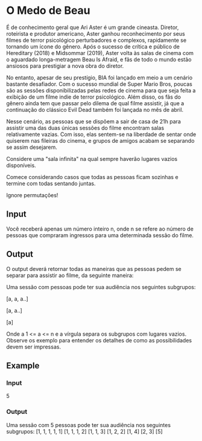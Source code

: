 # O Medo de Beau

É de conhecimento geral que Ari Aster é um grande cineasta. Diretor, roteirista e produtor americano, Aster ganhou reconhecimento por seus filmes de terror psicológico perturbadores e complexos, rapidamente se tornando um ícone do gênero. Após o sucesso de crítica e público de Hereditary (2018) e Midsommar (2019), Aster volta às salas de cinema com o aguardado longa-metragem Beau Is Afraid, e fãs de todo o mundo estão ansiosos para prestigiar a nova obra do diretor.



No entanto, apesar de seu prestígio, BIA foi lançado em meio a um cenário bastante desafiador. Com o sucesso mundial de Super Mario Bros, poucas são as sessões disponibilizadas pelas redes de cinema para que seja feita a exibição de um filme indie de terror psicológico. Além disso, os fãs do gênero ainda tem que passar pelo dilema de qual filme assistir, já que a continuação do clássico Evil Dead também foi lançada no mês de abril.

Nesse cenário, as pessoas que se dispõem a sair de casa de 21h para assistir uma das duas únicas sessões do filme encontram salas relativamente vazias. Com isso, elas sentem-se na liberdade de sentar onde quiserem nas fileiras do cinema, e grupos de amigos acabam se separando se assim desejarem.

Considere uma "sala infinita" na qual sempre haverão lugares vazios disponíveis.

Comece considerando casos que todas as pessoas ficam sozinhas e termine com todas sentando juntas.

Ignore permutações!

## Input

Você receberá apenas um número inteiro n, onde n se refere ao número de pessoas que compraram ingressos para uma determinada sessão do filme.

## Output

O output deverá retornar todas as maneiras que as pessoas pedem se separar para assistir ao filme, da seguinte maneira:

Uma sessão com <n> pessoas pode ter sua audiência nos seguintes subgrupos:

[a, a, a..]

[a, a..]

[a]

Onde a 1 <= a <= n e a vírgula separa os subgrupos com lugares vazios. Observe os exemplo para entender os detalhes de como as possibilidades devem ser impressas.
  
## Example

### Input

5

### Output

Uma sessão com 5 pessoas pode ter sua audiência nos seguintes subgrupos:
[1, 1, 1, 1, 1]
[1, 1, 1, 2]
[1, 1, 3]
[1, 2, 2]
[1, 4]
[2, 3]
[5]
